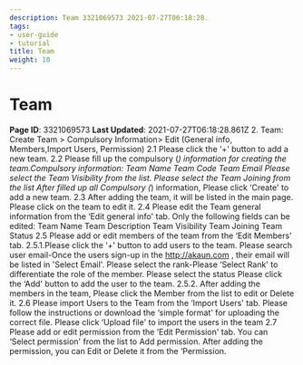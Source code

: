 ```yaml
---
description: Team 3321069573 2021-07-27T06:18:28.
tags:
- user-guide
- tutorial
title: Team
weight: 10
---
```


# Team
**Page ID**: 3321069573
**Last Updated**: 2021-07-27T06:18:28.861Z
2. Team: Create Team > Compulsory Information> Edit (General info, Members,Import Users, Permission)
2.1 Please click the &lsquo;+' button to add a new team.
2.2 Please fill up the compulsory (*) information for creating the team.Compulsory information:
Team Name
Team Code
Team Email
Please select the Team Visibility from the list.
Please select the Team Joining from the list
After filled up all Compulsory (*) information, Please click &lsquo;Create' to add a new team.
2.3 After adding the team, it will be listed in the main page. Please click on the team to edit it.
2.4 Please edit the Team general information from the &lsquo;Edit general info' tab.
Only the following fields can be edited:
Team Name
Team Description
Team Visibility
Team Joining
Team Status
2.5 Please add or edit members of the team from the &lsquo;Edit Members' tab.
2.5.1.Please click the &lsquo;+' button to add users to the team. 
Please search user email-Once the users sign-up in the http://akaun.com , their email will be listed in 'Select Email'. 
Please select the rank-Please &lsquo;Select Rank' to differentiate the role of the member. 
Please select the status
Please click the &lsquo;Add' button to add the user to the team.
2.5.2. After adding the members in the team,  Please click the Member from the list to edit or Delete it.
2.6 Please import Users to the Team from the &lsquo;Import Users' tab. 
Please follow the instructions or download the &lsquo;simple format' for uploading the correct file.
Please click &lsquo;Upload file' to import the users in the team
2.7 Please add or edit permission from the &lsquo;Edit Permission' tab.
You can &lsquo;Select permission' from the list to Add permission.
After adding the permission, you can Edit or Delete it from the &lsquo;Permission.